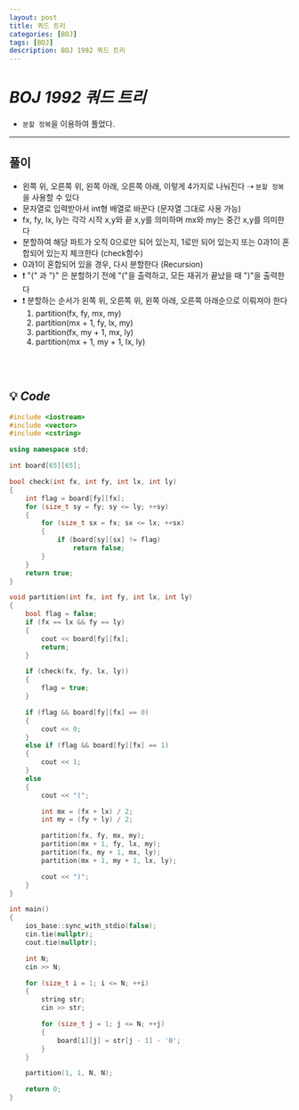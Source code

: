 ```yaml
---
layout: post
title: 쿼드 트리
categories: [BOJ]
tags: [BOJ]
description: BOJ 1992 쿼드 트리
---
```


# **_BOJ 1992 쿼드 트리_**

- `분할 정복`을 이용하여 풀었다.

---

## 풀이

- 왼쪽 위, 오른쪽 위, 왼쪽 아래, 오른쪽 아래, 이렇게 4가지로 나눠진다 ⇢ `분할 정복`을 사용할 수 있다
- 문자열로 입력받아서 int형 배열로 바꾼다 (문자열 그대로 사용 가능)
- fx, fy, lx, ly는 각각 시작 x,y와 끝 x,y를 의미하며 mx와 my는 중간 x,y를 의미한다
- 분할하여 해당 파트가 오직 0으로만 되어 있는지, 1로만 되어 있는지 또는 0과1이 혼합되어 있는지 체크한다 (check함수)
- 0과1이 혼합되어 있을 경우, 다시 분할한다 (Recursion)
- ❗️ "(" 과 ")" 은 분할하기 전에 "("을 출력하고, 모든 재귀가 끝났을 때 ")"을 출력한다
- ❗️ 분할하는 순서가 왼쪽 위, 오른쪽 위, 왼쪽 아래, 오른쪽 아래순으로 이뤄져야 한다
  1. partition(fx, fy, mx, my)
  2. partition(mx + 1, fy, lx, my)
  3. partition(fx, my + 1, mx, ly)
  4. partition(mx + 1, my + 1, lx, ly)

<br><br/>

## 💡 **_Code_**

```c++
#include <iostream>
#include <vector>
#include <cstring>

using namespace std;

int board[65][65];

bool check(int fx, int fy, int lx, int ly)
{
    int flag = board[fy][fx];
    for (size_t sy = fy; sy <= ly; ++sy)
    {
        for (size_t sx = fx; sx <= lx; ++sx)
        {
            if (board[sy][sx] != flag)
                return false;
        }
    }
    return true;
}

void partition(int fx, int fy, int lx, int ly)
{
    bool flag = false;
    if (fx == lx && fy == ly)
    {
        cout << board[fy][fx];
        return;
    }

    if (check(fx, fy, lx, ly))
    {
        flag = true;
    }

    if (flag && board[fy][fx] == 0)
    {
        cout << 0;
    }
    else if (flag && board[fy][fx] == 1)
    {
        cout << 1;
    }
    else
    {
        cout << "(";

        int mx = (fx + lx) / 2;
        int my = (fy + ly) / 2;

        partition(fx, fy, mx, my);
        partition(mx + 1, fy, lx, my);
        partition(fx, my + 1, mx, ly);
        partition(mx + 1, my + 1, lx, ly);

        cout << ")";
    }
}

int main()
{
    ios_base::sync_with_stdio(false);
    cin.tie(nullptr);
    cout.tie(nullptr);

    int N;
    cin >> N;

    for (size_t i = 1; i <= N; ++i)
    {
        string str;
        cin >> str;

        for (size_t j = 1; j <= N; ++j)
        {
            board[i][j] = str[j - 1] - '0';
        }
    }

    partition(1, 1, N, N);

    return 0;
}
```
